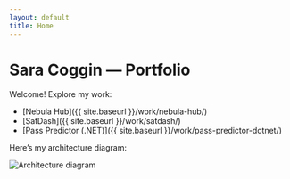 ```yaml
---
layout: default
title: Home
---
```


# Sara Coggin — Portfolio

Welcome! Explore my work:

- [Nebula Hub]({{ site.baseurl }}/work/nebula-hub/)
- [SatDash]({{ site.baseurl }}/work/satdash/)
- [Pass Predictor (.NET)]({{ site.baseurl }}/work/pass-predictor-dotnet/)

Here’s my architecture diagram:

<img src="{{ site.baseurl }}/assets/diagram.png" alt="Architecture diagram">
